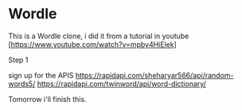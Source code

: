 # Wordle
This is a Wordle clone, i did it from a tutorial in youtube [https://www.youtube.com/watch?v=mpby4HiElek]

Step 1 

sign up for the APIS
https://rapidapi.com/sheharyar566/api/random-words5/
https://rapidapi.com/twinword/api/word-dictionary/

Tomorrow i'll finish this. 
